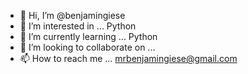 - 👋 Hi, I’m @benjamingiese
- 👀 I’m interested in ... Python
- 🌱 I’m currently learning ... Python
- 💞️ I’m looking to collaborate on ...
- 📫 How to reach me ... mrbenjamingiese@gmail.com

<!---
benjamingiese/benjamingiese is a ✨ special ✨ repository because its `README.md` (this file) appears on your GitHub profile.
You can click the Preview link to take a look at your changes.
--->
